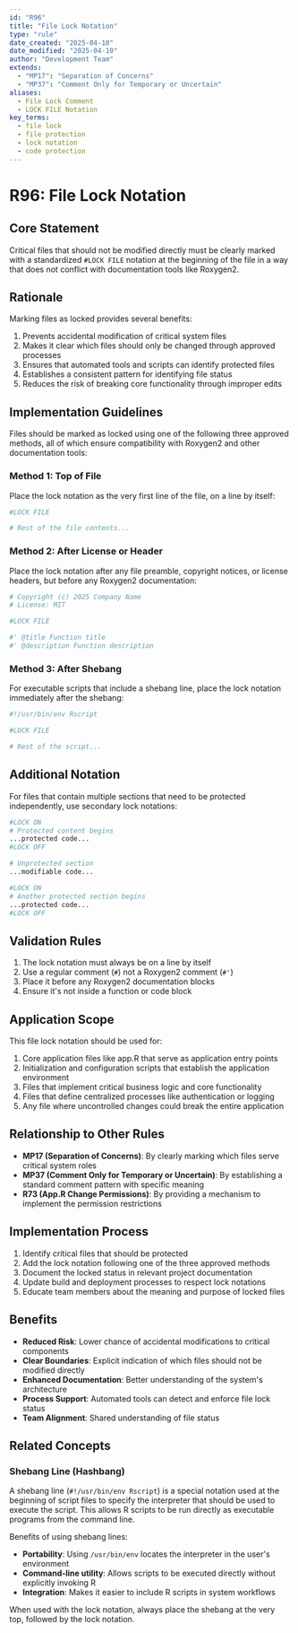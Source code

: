 ```yaml
---
id: "R96"
title: "File Lock Notation"
type: "rule"
date_created: "2025-04-10"
date_modified: "2025-04-10"
author: "Development Team"
extends:
  - "MP17": "Separation of Concerns"
  - "MP37": "Comment Only for Temporary or Uncertain"
aliases:
  - File Lock Comment
  - LOCK FILE Notation
key_terms:
  - file lock
  - file protection
  - lock notation
  - code protection
---
```


# R96: File Lock Notation

## Core Statement

Critical files that should not be modified directly must be clearly marked with a standardized `#LOCK FILE` notation at the beginning of the file in a way that does not conflict with documentation tools like Roxygen2.

## Rationale

Marking files as locked provides several benefits:

1. Prevents accidental modification of critical system files
2. Makes it clear which files should only be changed through approved processes
3. Ensures that automated tools and scripts can identify protected files
4. Establishes a consistent pattern for identifying file status
5. Reduces the risk of breaking core functionality through improper edits

## Implementation Guidelines

Files should be marked as locked using one of the following three approved methods, all of which ensure compatibility with Roxygen2 and other documentation tools:

### Method 1: Top of File

Place the lock notation as the very first line of the file, on a line by itself:

```r
#LOCK FILE

# Rest of the file contents...
```

### Method 2: After License or Header

Place the lock notation after any file preamble, copyright notices, or license headers, but before any Roxygen2 documentation:

```r
# Copyright (c) 2025 Company Name
# License: MIT

#LOCK FILE

#' @title Function title
#' @description Function description
```

### Method 3: After Shebang

For executable scripts that include a shebang line, place the lock notation immediately after the shebang:

```r
#!/usr/bin/env Rscript

#LOCK FILE

# Rest of the script...
```

## Additional Notation

For files that contain multiple sections that need to be protected independently, use secondary lock notations:

```r
#LOCK ON
# Protected content begins
...protected code...
#LOCK OFF

# Unprotected section
...modifiable code...

#LOCK ON
# Another protected section begins
...protected code...
#LOCK OFF
```

## Validation Rules

1. The lock notation must always be on a line by itself
2. Use a regular comment (`#`) not a Roxygen2 comment (`#'`)
3. Place it before any Roxygen2 documentation blocks
4. Ensure it's not inside a function or code block

## Application Scope

This file lock notation should be used for:

1. Core application files like app.R that serve as application entry points
2. Initialization and configuration scripts that establish the application environment
3. Files that implement critical business logic and core functionality
4. Files that define centralized processes like authentication or logging
5. Any file where uncontrolled changes could break the entire application

## Relationship to Other Rules

- **MP17 (Separation of Concerns)**: By clearly marking which files serve critical system roles
- **MP37 (Comment Only for Temporary or Uncertain)**: By establishing a standard comment pattern with specific meaning
- **R73 (App.R Change Permissions)**: By providing a mechanism to implement the permission restrictions

## Implementation Process

1. Identify critical files that should be protected
2. Add the lock notation following one of the three approved methods
3. Document the locked status in relevant project documentation
4. Update build and deployment processes to respect lock notations
5. Educate team members about the meaning and purpose of locked files

## Benefits

- **Reduced Risk**: Lower chance of accidental modifications to critical components
- **Clear Boundaries**: Explicit indication of which files should not be modified directly
- **Enhanced Documentation**: Better understanding of the system's architecture
- **Process Support**: Automated tools can detect and enforce file lock status
- **Team Alignment**: Shared understanding of file status

## Related Concepts

### Shebang Line (Hashbang)

A shebang line (`#!/usr/bin/env Rscript`) is a special notation used at the beginning of script files to specify the interpreter that should be used to execute the script. This allows R scripts to be run directly as executable programs from the command line.

Benefits of using shebang lines:
- **Portability**: Using `/usr/bin/env` locates the interpreter in the user's environment
- **Command-line utility**: Allows scripts to be executed directly without explicitly invoking R
- **Integration**: Makes it easier to include R scripts in system workflows

When used with the lock notation, always place the shebang at the very top, followed by the lock notation.